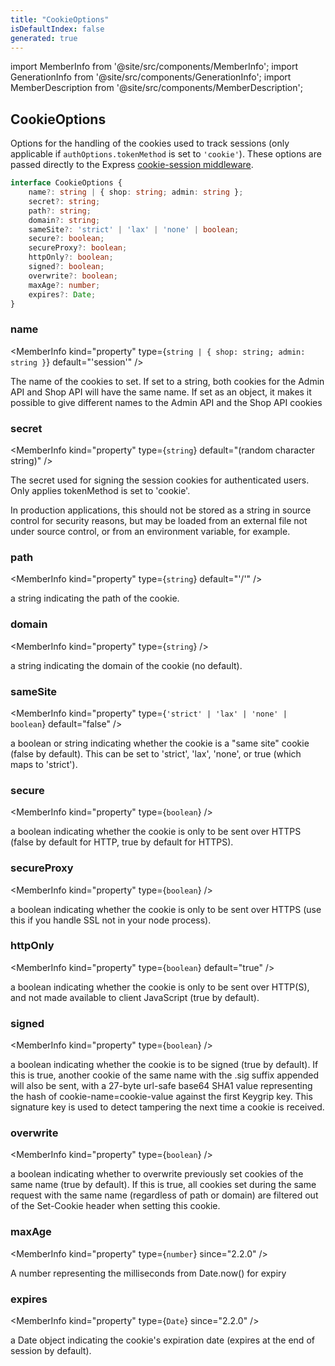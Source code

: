 ```yaml
---
title: "CookieOptions"
isDefaultIndex: false
generated: true
---
```

<!-- This file was generated from the Vendure source. Do not modify. Instead, re-run the "docs:build" script -->
import MemberInfo from '@site/src/components/MemberInfo';
import GenerationInfo from '@site/src/components/GenerationInfo';
import MemberDescription from '@site/src/components/MemberDescription';


## CookieOptions

<GenerationInfo sourceFile="packages/core/src/config/vendure-config.ts" sourceLine="224" packageName="@vendure/core" />

Options for the handling of the cookies used to track sessions (only applicable if
`authOptions.tokenMethod` is set to `'cookie'`). These options are passed directly
to the Express [cookie-session middleware](https://github.com/expressjs/cookie-session).

```ts title="Signature"
interface CookieOptions {
    name?: string | { shop: string; admin: string };
    secret?: string;
    path?: string;
    domain?: string;
    sameSite?: 'strict' | 'lax' | 'none' | boolean;
    secure?: boolean;
    secureProxy?: boolean;
    httpOnly?: boolean;
    signed?: boolean;
    overwrite?: boolean;
    maxAge?: number;
    expires?: Date;
}
```

<div className="members-wrapper">

### name

<MemberInfo kind="property" type={`string | { shop: string; admin: string }`} default="'session'"   />

The name of the cookies to set.
If set to a string, both cookies for the Admin API and Shop API will have the same name.
If set as an object, it makes it possible to give different names to the Admin API and the Shop API cookies
### secret

<MemberInfo kind="property" type={`string`} default="(random character string)"   />

The secret used for signing the session cookies for authenticated users. Only applies
tokenMethod is set to 'cookie'.

In production applications, this should not be stored as a string in
source control for security reasons, but may be loaded from an external
file not under source control, or from an environment variable, for example.
### path

<MemberInfo kind="property" type={`string`} default="'/'"   />

a string indicating the path of the cookie.
### domain

<MemberInfo kind="property" type={`string`}   />

a string indicating the domain of the cookie (no default).
### sameSite

<MemberInfo kind="property" type={`'strict' | 'lax' | 'none' | boolean`} default="false"   />

a boolean or string indicating whether the cookie is a "same site" cookie (false by default). This can be set to 'strict',
'lax', 'none', or true (which maps to 'strict').
### secure

<MemberInfo kind="property" type={`boolean`}   />

a boolean indicating whether the cookie is only to be sent over HTTPS (false by default for HTTP, true by default for HTTPS).
### secureProxy

<MemberInfo kind="property" type={`boolean`}   />

a boolean indicating whether the cookie is only to be sent over HTTPS (use this if you handle SSL not in your node process).
### httpOnly

<MemberInfo kind="property" type={`boolean`} default="true"   />

a boolean indicating whether the cookie is only to be sent over HTTP(S), and not made available to client JavaScript (true by default).
### signed

<MemberInfo kind="property" type={`boolean`}   />

a boolean indicating whether the cookie is to be signed (true by default). If this is true, another cookie of the same name with the .sig
suffix appended will also be sent, with a 27-byte url-safe base64 SHA1 value representing the hash of cookie-name=cookie-value against the
first Keygrip key. This signature key is used to detect tampering the next time a cookie is received.
### overwrite

<MemberInfo kind="property" type={`boolean`}   />

a boolean indicating whether to overwrite previously set cookies of the same name (true by default). If this is true, all cookies set during
the same request with the same name (regardless of path or domain) are filtered out of the Set-Cookie header when setting this cookie.
### maxAge

<MemberInfo kind="property" type={`number`}  since="2.2.0"  />

A number representing the milliseconds from Date.now() for expiry
### expires

<MemberInfo kind="property" type={`Date`}  since="2.2.0"  />

a Date object indicating the cookie's expiration date (expires at the end of session by default).


</div>
